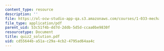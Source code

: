 ```yaml
---
content_type: resource
description: ''
file: https://ol-ocw-studio-app-qa.s3.amazonaws.com/courses/1-033-mechanics-of-material-systems-an-energy-approach-fall-2003/cd55644ba51ac29a4cb24795ad64aa4c_quiz2_solution.pdf
file_type: application/pdf
parent_uid: 53c51f4b-dd7d-2ddb-5d5d-ccaa0be9830f
resourcetype: Document
title: quiz2_solution.pdf
uid: cd55644b-a51a-c29a-4cb2-4795ad64aa4c
---
```

